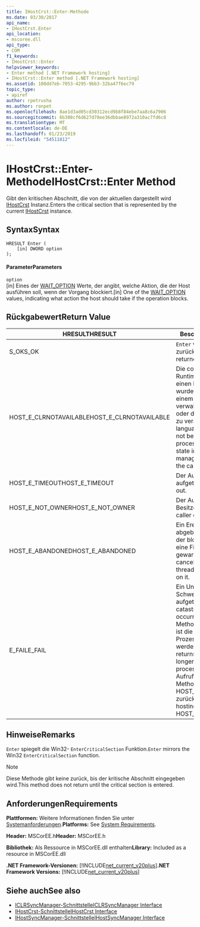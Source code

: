 ```yaml
---
title: IHostCrst::Enter-Methode
ms.date: 03/30/2017
api_name:
- IHostCrst.Enter
api_location:
- mscoree.dll
api_type:
- COM
f1_keywords:
- IHostCrst::Enter
helpviewer_keywords:
- Enter method [.NET Framework hosting]
- IHostCrst::Enter method [.NET Framework hosting]
ms.assetid: 100dd7eb-7053-4295-9bb3-32ba47f6ec79
topic_type:
- apiref
author: rpetrusha
ms.author: ronpet
ms.openlocfilehash: 8ae1d3ad05cd30312ecd9b8f84ebe7aa8c6a7906
ms.sourcegitcommit: 6b308cf6d627d78ee36dbbae8972a310ac7fd6c8
ms.translationtype: MT
ms.contentlocale: de-DE
ms.lasthandoff: 01/23/2019
ms.locfileid: "54511812"
---
```

# <a name="ihostcrstenter-method"></a><span data-ttu-id="9058a-102">IHostCrst::Enter-Methode</span><span class="sxs-lookup"><span data-stu-id="9058a-102">IHostCrst::Enter Method</span></span>
<span data-ttu-id="9058a-103">Gibt den kritischen Abschnitt, die von der aktuellen dargestellt wird [IHostCrst](../../../../docs/framework/unmanaged-api/hosting/ihostcrst-interface.md) Instanz.</span><span class="sxs-lookup"><span data-stu-id="9058a-103">Enters the critical section that is represented by the current [IHostCrst](../../../../docs/framework/unmanaged-api/hosting/ihostcrst-interface.md) instance.</span></span>  
  
## <a name="syntax"></a><span data-ttu-id="9058a-104">Syntax</span><span class="sxs-lookup"><span data-stu-id="9058a-104">Syntax</span></span>  
  
```  
HRESULT Enter (  
    [in] DWORD option  
);  
```  
  
#### <a name="parameters"></a><span data-ttu-id="9058a-105">Parameter</span><span class="sxs-lookup"><span data-stu-id="9058a-105">Parameters</span></span>  
 `option`  
 <span data-ttu-id="9058a-106">[in] Eines der [WAIT_OPTION](../../../../docs/framework/unmanaged-api/hosting/wait-option-enumeration.md) Werte, der angibt, welche Aktion, die der Host ausführen soll, wenn der Vorgang blockiert.</span><span class="sxs-lookup"><span data-stu-id="9058a-106">[in] One of the [WAIT_OPTION](../../../../docs/framework/unmanaged-api/hosting/wait-option-enumeration.md) values, indicating what action the host should take if the operation blocks.</span></span>  
  
## <a name="return-value"></a><span data-ttu-id="9058a-107">Rückgabewert</span><span class="sxs-lookup"><span data-stu-id="9058a-107">Return Value</span></span>  
  
|<span data-ttu-id="9058a-108">HRESULT</span><span class="sxs-lookup"><span data-stu-id="9058a-108">HRESULT</span></span>|<span data-ttu-id="9058a-109">Beschreibung</span><span class="sxs-lookup"><span data-stu-id="9058a-109">Description</span></span>|  
|-------------|-----------------|  
|<span data-ttu-id="9058a-110">S_OK</span><span class="sxs-lookup"><span data-stu-id="9058a-110">S_OK</span></span>|<span data-ttu-id="9058a-111">`Enter` wurde erfolgreich zurückgegeben.</span><span class="sxs-lookup"><span data-stu-id="9058a-111">`Enter` returned successfully.</span></span>|  
|<span data-ttu-id="9058a-112">HOST_E_CLRNOTAVAILABLE</span><span class="sxs-lookup"><span data-stu-id="9058a-112">HOST_E_CLRNOTAVAILABLE</span></span>|<span data-ttu-id="9058a-113">Die common Language Runtime (CLR) wurde nicht in einen Prozess geladen wurde, oder die CLR ist in einem Zustand, in dem nicht verwalteten Code ausführen oder den Aufruf erfolgreich zu verarbeiten.</span><span class="sxs-lookup"><span data-stu-id="9058a-113">The common language runtime (CLR) has not been loaded into a process, or the CLR is in a state in which it cannot run managed code or process the call successfully.</span></span>|  
|<span data-ttu-id="9058a-114">HOST_E_TIMEOUT</span><span class="sxs-lookup"><span data-stu-id="9058a-114">HOST_E_TIMEOUT</span></span>|<span data-ttu-id="9058a-115">Der Aufruf ist ein Timeout aufgetreten.</span><span class="sxs-lookup"><span data-stu-id="9058a-115">The call timed out.</span></span>|  
|<span data-ttu-id="9058a-116">HOST_E_NOT_OWNER</span><span class="sxs-lookup"><span data-stu-id="9058a-116">HOST_E_NOT_OWNER</span></span>|<span data-ttu-id="9058a-117">Der Aufrufer ist nicht Besitzer der Sperre.</span><span class="sxs-lookup"><span data-stu-id="9058a-117">The caller does not own the lock.</span></span>|  
|<span data-ttu-id="9058a-118">HOST_E_ABANDONED</span><span class="sxs-lookup"><span data-stu-id="9058a-118">HOST_E_ABANDONED</span></span>|<span data-ttu-id="9058a-119">Ein Ereignis wurde abgebrochen, während sich der blockierte Thread oder eine Fiber darauf gewartet.</span><span class="sxs-lookup"><span data-stu-id="9058a-119">An event was canceled while a blocked thread or fiber was waiting on it.</span></span>|  
|<span data-ttu-id="9058a-120">E_FAIL</span><span class="sxs-lookup"><span data-stu-id="9058a-120">E_FAIL</span></span>|<span data-ttu-id="9058a-121">Ein Unbekannter Schwerwiegender Fehler ist aufgetreten.</span><span class="sxs-lookup"><span data-stu-id="9058a-121">An unknown catastrophic failure occurred.</span></span> <span data-ttu-id="9058a-122">Wenn eine Methode E_FAIL zurückgibt, ist die CLR nicht mehr im Prozess verwendet werden.</span><span class="sxs-lookup"><span data-stu-id="9058a-122">When a method returns E_FAIL, the CLR is no longer usable within the process.</span></span> <span data-ttu-id="9058a-123">Nachfolgende Aufrufe zum Hosten der Methoden HOST_E_CLRNOTAVAILABLE zurück.</span><span class="sxs-lookup"><span data-stu-id="9058a-123">Subsequent calls to hosting methods return HOST_E_CLRNOTAVAILABLE.</span></span>|  
  
## <a name="remarks"></a><span data-ttu-id="9058a-124">Hinweise</span><span class="sxs-lookup"><span data-stu-id="9058a-124">Remarks</span></span>  
 <span data-ttu-id="9058a-125">`Enter` spiegelt die Win32- `EnterCriticalSection` Funktion.</span><span class="sxs-lookup"><span data-stu-id="9058a-125">`Enter` mirrors the Win32 `EnterCriticalSection` function.</span></span>  
  
> [!NOTE]
>  <span data-ttu-id="9058a-126">Diese Methode gibt keine zurück, bis der kritische Abschnitt eingegeben wird.</span><span class="sxs-lookup"><span data-stu-id="9058a-126">This method does not return until the critical section is entered.</span></span>  
  
## <a name="requirements"></a><span data-ttu-id="9058a-127">Anforderungen</span><span class="sxs-lookup"><span data-stu-id="9058a-127">Requirements</span></span>  
 <span data-ttu-id="9058a-128">**Plattformen:** Weitere Informationen finden Sie unter [Systemanforderungen](../../../../docs/framework/get-started/system-requirements.md).</span><span class="sxs-lookup"><span data-stu-id="9058a-128">**Platforms:** See [System Requirements](../../../../docs/framework/get-started/system-requirements.md).</span></span>  
  
 <span data-ttu-id="9058a-129">**Header:** MSCorEE.h</span><span class="sxs-lookup"><span data-stu-id="9058a-129">**Header:** MSCorEE.h</span></span>  
  
 <span data-ttu-id="9058a-130">**Bibliothek:** Als Ressource in MSCorEE.dll enthalten</span><span class="sxs-lookup"><span data-stu-id="9058a-130">**Library:** Included as a resource in MSCorEE.dll</span></span>  
  
 <span data-ttu-id="9058a-131">**.NET Framework-Versionen:** [!INCLUDE[net_current_v20plus](../../../../includes/net-current-v20plus-md.md)]</span><span class="sxs-lookup"><span data-stu-id="9058a-131">**.NET Framework Versions:** [!INCLUDE[net_current_v20plus](../../../../includes/net-current-v20plus-md.md)]</span></span>  
  
## <a name="see-also"></a><span data-ttu-id="9058a-132">Siehe auch</span><span class="sxs-lookup"><span data-stu-id="9058a-132">See also</span></span>
- [<span data-ttu-id="9058a-133">ICLRSyncManager-Schnittstelle</span><span class="sxs-lookup"><span data-stu-id="9058a-133">ICLRSyncManager Interface</span></span>](../../../../docs/framework/unmanaged-api/hosting/iclrsyncmanager-interface.md)
- [<span data-ttu-id="9058a-134">IHostCrst-Schnittstelle</span><span class="sxs-lookup"><span data-stu-id="9058a-134">IHostCrst Interface</span></span>](../../../../docs/framework/unmanaged-api/hosting/ihostcrst-interface.md)
- [<span data-ttu-id="9058a-135">IHostSyncManager-Schnittstelle</span><span class="sxs-lookup"><span data-stu-id="9058a-135">IHostSyncManager Interface</span></span>](../../../../docs/framework/unmanaged-api/hosting/ihostsyncmanager-interface.md)
